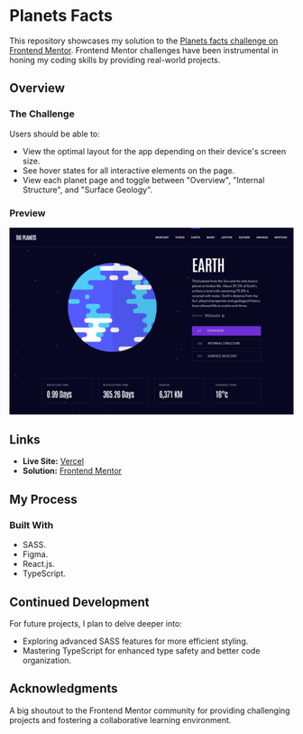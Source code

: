 # Planets Facts

This repository showcases my solution to the [Planets facts challenge on Frontend Mentor](https://www.frontendmentor.io/challenges/planets-fact-site-gazqN8w_f). Frontend Mentor challenges have been instrumental in honing my coding skills by providing real-world projects.

## Overview

### The Challenge

Users should be able to:

- View the optimal layout for the app depending on their device's screen size.
- See hover states for all interactive elements on the page.
- View each planet page and toggle between "Overview", "Internal Structure", and "Surface Geology".

### Preview

![Preview](./screenshot.png)

## Links

- **Live Site:** [Vercel](https://planets-facts-rgomes98.vercel.app/)
- **Solution:** [Frontend Mentor](https://www.frontendmentor.io/solutions/planets-facts-site-solution-BtpbgwQ7p-)

## My Process

### Built With

- SASS.
- Figma.
- React.js.
- TypeScript.

## Continued Development

For future projects, I plan to delve deeper into:

- Exploring advanced SASS features for more efficient styling.
- Mastering TypeScript for enhanced type safety and better code organization.

## Acknowledgments

A big shoutout to the Frontend Mentor community for providing challenging projects and fostering a collaborative learning environment.
